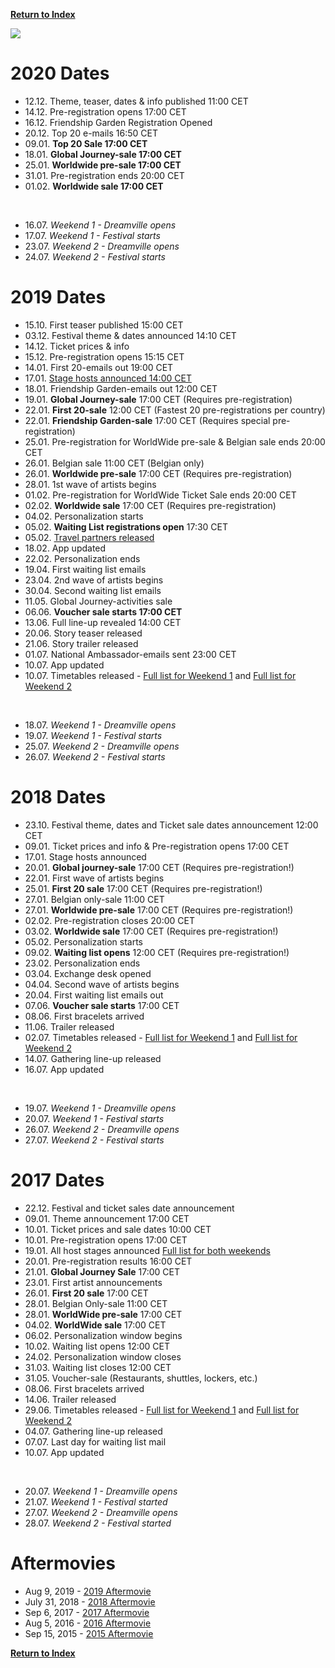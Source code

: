 [**Return to Index**](https://www.reddit.com/r/Tomorrowland/wiki/index)

![](%%General1%%)

# 2020 Dates

* 12.12. Theme, teaser, dates & info published 11:00 CET
* 14.12. Pre-registration opens 17:00 CET
* 16.12. Friendship Garden Registration Opened
* 20.12. Top 20 e-mails 16:50 CET
* 09.01. **Top 20 Sale 17:00 CET**
* 18.01. **Global Journey-sale 17:00 CET**
* 25.01. **Worldwide pre-sale 17:00 CET**
* 31.01. Pre-registration ends 20:00 CET
* 01.02. **Worldwide sale 17:00 CET**

&#x200B;

* 16.07. *Weekend 1 - Dreamville opens*
* 17.07. *Weekend 1 - Festival starts*
* 23.07. *Weekend 2 - Dreamville opens*
* 24.07. *Weekend 2 - Festival starts* 

# 2019 Dates

* 15.10. First teaser published 15:00 CET
* 03.12. Festival theme & dates announced 14:10 CET
* 14.12. Ticket prices & info
* 15.12. Pre-registration opens 15:15 CET
* 14.01. First 20-emails out 19:00 CET
* 17.01. [Stage hosts announced 14:00 CET](https://pbs.twimg.com/media/DxHVIrnV4AAkjGV.jpg)
* 18.01. Friendship Garden-emails out 12:00 CET
* 19.01. **Global Journey-sale** 17:00 CET (Requires pre-registration)
* 22.01. **First 20-sale** 12:00 CET (Fastest 20 pre-registrations per country)
* 22.01. **Friendship Garden-sale** 17:00 CET (Requires special pre-registration)
* 25.01. Pre-registration for WorldWide pre-sale & Belgian sale ends 20:00 CET
* 26.01. Belgian sale 11:00 CET (Belgian only)
* 26.01. **Worldwide pre-sale** 17:00 CET (Requires pre-registration)
* 28.01. 1st wave of artists begins
* 01.02. Pre-registration for WorldWide Ticket Sale ends 20:00 CET
* 02.02. **Worldwide sale** 17:00 CET (Requires pre-registration)
* 04.02. Personalization starts
* 05.02. **Waiting List registrations open** 17:30 CET
* 05.02. [Travel partners released](https://www.tomorrowland.com/en/festival/tickets/travel-partners)
* 18.02. App updated
* 22.02. Personalization ends
* 19.04. First waiting list emails
* 23.04. 2nd wave of artists begins
* 30.04. Second waiting list emails
* 11.05. Global Journey-activities sale
* 06.06. **Voucher sale starts 17:00 CET**
* 13.06. Full line-up revealed 14:00 CET
* 20.06. Story teaser released
* 21.06. Story trailer released
* 01.07. National Ambassador-emails sent 23:00 CET
* 10.07. App updated
* 10.07. Timetables released - [Full list for Weekend 1](https://clashfinder.com/s/tml2019w1/) and [Full list for Weekend 2](https://clashfinder.com/s/tml2019w2/)

&#x200B;

* 18.07. *Weekend 1 - Dreamville opens*
* 19.07. *Weekend 1 - Festival starts*
* 25.07. *Weekend 2 - Dreamville opens*
* 26.07. *Weekend 2 - Festival starts*

# 2018 Dates

* 23.10. Festival theme, dates and Ticket sale dates announcement 12:00 CET
* 09.01. Ticket prices and info & Pre-registration opens 17:00 CET
* 17.01. Stage hosts announced
* 20.01. **Global journey-sale** 17:00 CET (Requires pre-registration!)
* 22.01. First wave of artists begins
* 25.01. **First 20 sale** 17:00 CET (Requires pre-registration!)
* 27.01. Belgian only-sale 11:00 CET
* 27.01. **Worldwide pre-sale** 17:00 CET (Requires pre-registration!)
* 02.02. Pre-registration closes 20:00 CET
* 03.02. **Worldwide sale** 17:00 CET (Requires pre-registration!)
* 05.02. Personalization starts
* 09.02. **Waiting list opens** 12:00 CET (Requires pre-registration!)
* 23.02. Personalization ends
* 03.04. Exchange desk opened
* 04.04. Second wave of artists begins
* 20.04. First waiting list emails out
* 07.06. **Voucher sale starts** 17:00 CET
* 08.06. First bracelets arrived
* 11.06. Trailer released
* 02.07. Timetables released - [Full list for Weekend 1](https://drive.google.com/file/d/1qafGvMi9sqRfSbO4RkclSVcAlY5Qtg1w/view?usp=sharing) and [Full list for Weekend 2](https://drive.google.com/file/d/1h763IZBVF9pY41fF5YgnbBT9wX9BhhMS/view?usp=sharing)
* 14.07. Gathering line-up released
* 16.07. App updated

&#x200B;

* 19.07. *Weekend 1 - Dreamville opens*
* 20.07. *Weekend 1 - Festival starts*
* 26.07. *Weekend 2 - Dreamville opens*
* 27.07. *Weekend 2 - Festival starts*

# 2017 Dates

* 22.12. Festival and ticket sales date announcement
* 09.01. Theme announcement 17:00 CET
* 10.01. Ticket prices and sale dates 10:00 CET
* 10.01. Pre-registration opens 17:00 CET
* 19.01. All host stages announced [Full list for both weekends](http://imgur.com/a/kjF7L)
* 20.01. Pre-registration results 16:00 CET
* 21.01. **Global Journey Sale** 17:00 CET
* 23.01. First artist announcements
* 26.01. **First 20 sale** 17:00 CET
* 28.01. Belgian Only-sale 11:00 CET
* 28.01. **WorldWide pre-sale** 17:00 CET
* 04.02. **WorldWide sale** 17:00 CET
* 06.02. Personalization window begins
* 10.02. Waiting list opens 12:00 CET
* 24.02. Personalization window closes
* 31.03. Waiting list closes 12:00 CET
* 31.05. Voucher-sale (Restaurants, shuttles, lockers, etc.)
* 08.06. First bracelets arrived
* 14.06. Trailer released
* 29.06. Timetables released - [Full list for Weekend 1](https://drive.google.com/file/d/0B4yTCXw_LFTpZ3RTcjZxVDhOWjQ/view?usp=sharing) and [Full list for Weekend 2](https://drive.google.com/file/d/0B4yTCXw_LFTpUDh3MjV4VE9NZkU/view?usp=sharing)
* 04.07. Gathering line-up released
* 07.07. Last day for waiting list mail
* 10.07. App updated

&#x200B;

* 20.07. *Weekend 1 - Dreamville opens*
* 21.07. *Weekend 1 - Festival started*
* 27.07. *Weekend 2 - Dreamville opens*
* 28.07. *Weekend 2 - Festival started*

# Aftermovies

* Aug 9, 2019 - [2019 Aftermovie](https://www.youtube.com/watch?v=hvIg3PTJWxs)
* July 31, 2018 - [2018 Aftermovie](https://www.youtube.com/watch?v=HkyVTxH2fIM)
* Sep 6, 2017 - [2017 Aftermovie](https://www.youtube.com/watch?v=6dVFy4d61gU)
* Aug 5, 2016 - [2016 Aftermovie](https://www.youtube.com/watch?v=AtdnWYqbMwc)
* Sep 15, 2015 - [2015 Aftermovie](https://www.youtube.com/watch?v=HuAxVfZasUk)

[**Return to Index**](https://www.reddit.com/r/Tomorrowland/wiki/index)
